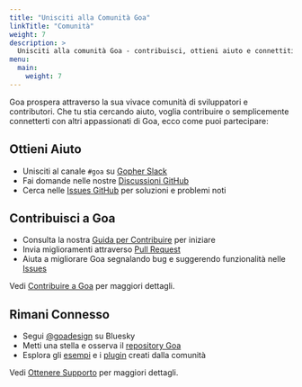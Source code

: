 ```yaml
---
title: "Unisciti alla Comunità Goa"
linkTitle: "Comunità"
weight: 7
description: >
  Unisciti alla comunità Goa - contribuisci, ottieni aiuto e connettiti con altri sviluppatori.
menu:
  main:
    weight: 7
---
```


Goa prospera attraverso la sua vivace comunità di sviluppatori e contributori. Che tu stia cercando aiuto, voglia contribuire o semplicemente connetterti con altri appassionati di Goa, ecco come puoi partecipare:

## Ottieni Aiuto

* Unisciti al canale `#goa` su [Gopher Slack](https://gophers.slack.com/)
* Fai domande nelle nostre [Discussioni GitHub](https://github.com/goadesign/goa/discussions)
* Cerca nelle [Issues GitHub](https://github.com/goadesign/goa/issues) per soluzioni e problemi noti

## Contribuisci a Goa

* Consulta la nostra [Guida per Contribuire](https://github.com/goadesign/goa/blob/v3/CONTRIBUTING.md) per iniziare
* Invia miglioramenti attraverso [Pull Request](https://github.com/goadesign/goa)
* Aiuta a migliorare Goa segnalando bug e suggerendo funzionalità nelle [Issues](https://github.com/goadesign/goa/issues)

Vedi [Contribuire a Goa](1-contributing) per maggiori dettagli.

## Rimani Connesso

* Segui [@goadesign](https://goadesign.bsky.social) su Bluesky
* Metti una stella e osserva il [repository Goa](https://github.com/goadesign/goa)
* Esplora gli [esempi](https://github.com/goadesign/examples) e i [plugin](https://github.com/goadesign/plugins) creati dalla comunità

Vedi [Ottenere Supporto](2-support) per maggiori dettagli. 